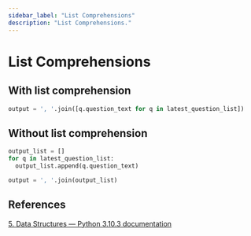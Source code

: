 ```yaml
---
sidebar_label: "List Comprehensions"
description: "List Comprehensions."
---
```


# List Comprehensions

## With list comprehension

```py
output = ', '.join([q.question_text for q in latest_question_list])
```

## Without list comprehension

```py
output_list = []
for q in latest_question_list:
  output_list.append(q.question_text)

output = ', '.join(output_list)
```

## References

[5. Data Structures — Python 3.10.3 documentation](https://docs.python.org/3/tutorial/datastructures.html#list-comprehensions)